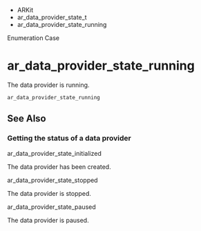 

- ARKit
- ar_data_provider_state_t
-  ar_data_provider_state_running 

Enumeration Case

# ar_data_provider_state_running

The data provider is running.

``` source
ar_data_provider_state_running
```

## See Also

### Getting the status of a data provider

ar_data_provider_state_initialized

The data provider has been created.

ar_data_provider_state_stopped

The data provider is stopped.

ar_data_provider_state_paused

The data provider is paused.

